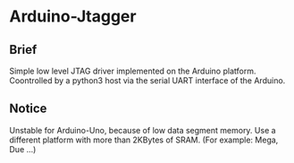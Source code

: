 # Arduino-Jtagger

## Brief
Simple low level JTAG driver implemented on the Arduino platform.
Coontrolled by a python3 host via the serial UART interface of the Arduino.

## Notice
Unstable for Arduino-Uno, because of low data segment memory.
Use a different platform with more than 2KBytes of SRAM. (For example: Mega, Due ...)

